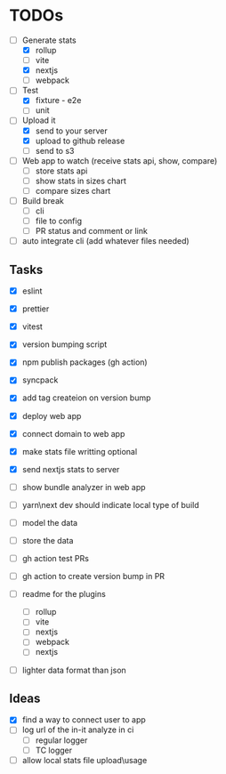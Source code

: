 TODOs
======

- [ ] Generate stats
    - [x] rollup
    - [ ] vite
    - [x] nextjs
    - [ ] webpack
- [ ] Test
    - [x] fixture - e2e
    - [ ] unit
- [ ] Upload it
    - [x] send to your server
    - [x] upload to github release
    - [ ] send to s3
- [ ] Web app to watch (receive stats api, show, compare)
    - [ ] store stats api
    - [ ] show stats in sizes chart
    - [ ] compare sizes chart
- [ ] Build break
    - [ ] cli
    - [ ] file to config
    - [ ] PR status and comment or link
- [ ] auto integrate cli (add whatever files needed)

## Tasks
- [x] eslint
- [x] prettier
- [x] vitest
- [x] version bumping script
- [x] npm publish packages (gh action)
- [x] syncpack
- [x] add tag createion on version bump
- [x] deploy web app
- [x] connect domain to web app
- [x] make stats file writting optional
- [x] send nextjs stats to server
- [ ] show bundle analyzer in web app
- [ ] yarn\next dev should indicate local type of build
- [ ] model the data
- [ ] store the data
- [ ] gh action test PRs
- [ ] gh action to create version bump in PR
- [ ] readme for the plugins
    - [ ] rollup
    - [ ] vite
    - [ ] nextjs
    - [ ] webpack
    - [ ] nextjs
- [ ] lighter data format than json


## Ideas
- [x] find a way to connect user to app
- [ ] log url of the in-it analyze in ci
    - [ ] regular logger
    - [ ] TC logger
- [ ] allow local stats file upload\usage
